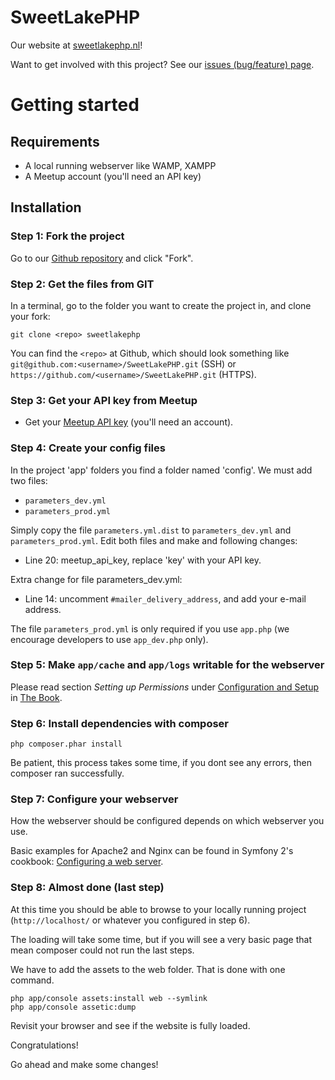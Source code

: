 SweetLakePHP
============

Our website at [sweetlakephp.nl](http://sweetlakephp.nl/)!

Want to get involved with this project? See our [issues (bug/feature) page](https://github.com/verschoof/SweetLakePHP/issues?state=open).


# Getting started

## Requirements

* A local running webserver like WAMP, XAMPP
* A Meetup account (you'll need an API key)


## Installation

### Step 1: Fork the project

Go to our [Github repository](https://github.com/verschoof/SweetLakePHP) and click "Fork".


### Step 2: Get the files from GIT

In a terminal, go to the folder you want to create the project in, and clone your fork:

    git clone <repo> sweetlakephp

You can find the `<repo>` at Github, which should look something like `git@github.com:<username>/SweetLakePHP.git` (SSH) or `https://github.com/<username>/SweetLakePHP.git` (HTTPS).


### Step 3: Get your API key from Meetup

* Get your [Meetup API key](http://www.meetup.com/meetup_api/key/) (you'll need an account).


### Step 4: Create your config files

In the project 'app' folders you find a folder named 'config'. We must add two files:

* `parameters_dev.yml`
* `parameters_prod.yml`

Simply copy the file `parameters.yml.dist` to `parameters_dev.yml` and `parameters_prod.yml`.
Edit both files and make and following changes:

* Line 20: meetup_api_key, replace 'key' with your API key.

Extra change for file parameters_dev.yml:

* Line 14: uncomment `#mailer_delivery_address`, and add your e-mail address.

The file `parameters_prod.yml` is only required if you use `app.php` (we encourage developers to use `app_dev.php` only).


### Step 5: Make `app/cache` and `app/logs` writable for the webserver

Please read section _Setting up Permissions_ under [Configuration and Setup](http://symfony.com/doc/current/book/installation.html#configuration-and-setup) in [The Book](http://symfony.com/doc/current/book/index.html).


### Step 6: Install dependencies with composer

    php composer.phar install

Be patient, this process takes some time, if you dont see any errors, then composer ran successfully.


### Step 7: Configure your webserver

How the webserver should be configured depends on which webserver you use.

Basic examples for Apache2 and Nginx can be found in Symfony 2's cookbook: [Configuring a web server](http://symfony.com/doc/current/cookbook/configuration/web_server_configuration.html).


### Step 8: Almost done (last step)

At this time you should be able to browse to your locally running project (`http://localhost/` or whatever you configured in step 6).

The loading will take some time, but if you will see a very basic page that mean composer could not run the last steps.

We have to add the assets to the web folder. That is done with one command.

    php app/console assets:install web --symlink
    php app/console assetic:dump

Revisit your browser and see if the website is fully loaded.

Congratulations!

Go ahead and make some changes!
